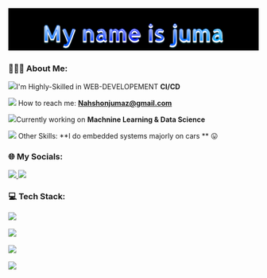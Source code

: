 
<img src="./header.png"/>

<h3 align="left">👨🏻‍💻 About Me:</h3>

<img height="20" src="https://acegif.com/wp-content/uploads/2020/b72nv6/partyparrt-30.gif">I'm Highly-Skilled in WEB-DEVELOPEMENT **CI/CD** <br>

<img height="20" src="https://acegif.com/wp-content/uploads/2020/b72nv6/partyparrt-30.gif"> How to reach me: **Nahshonjumaz@gmail.com**<br>

<img height="20" src="https://acegif.com/wp-content/uploads/2020/b72nv6/partyparrt-30.gif">Currently working on **Machnine Learning & Data Science** <br>

<img height="20" src="https://acegif.com/wp-content/uploads/2020/b72nv6/partyparrt-30.gif"> Other Skills: **I do embedded systems majorly on cars ** 😛<br>

### 🌐 My Socials:
<p>
  <a href="https://linkedin.com/in/nashon-juma">
    <img src="https://skillicons.dev/icons?i=linkedin" />
  </a>
  <a href="https://twitter.com/nashon-juma">
    <img src="https://skillicons.dev/icons?i=twitter" />
  </a>
</p>


### 💻 Tech Stack:

<p>
    <img src="https://skillicons.dev/icons?i=js,ts,py,react,redux" />
</p>
<p>
    <img src="https://skillicons.dev/icons?i=firebase,supabase,nodejs,fastapi,bun" />
</p>
</p>
<p>
    <img src="https://skillicons.dev/icons?i=mongodb,postgres,prisma,redis,nginx" />
</p>
</p>
<p>
    <img src="https://skillicons.dev/icons?i=aws,gcp,tensorflow,bash,figma" />
</p>
<!-- <img height="120" alt="Thanks for visiting me" width="100%" src="https://raw.githubusercontent.com/BrunnerLivio/brunnerlivio/master/images/marquee.svg" />

<!-- Profile Visits Count -->
<!-- <img src="https://komarev.com/ghpvc/?username=hassancodess&color=blueviolet&style=flat"> -->
